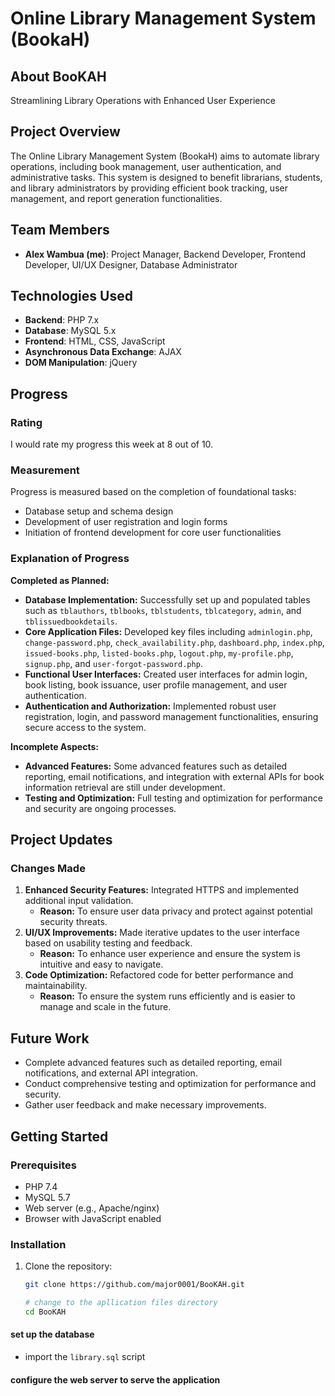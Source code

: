 # Online Library Management System (BookaH)

## About BooKAH
Streamlining Library Operations with Enhanced User Experience

## Project Overview
The Online Library Management System (BookaH) aims to automate library operations, including book management, user authentication, and administrative tasks. This system is designed to benefit librarians, students, and library administrators by providing efficient book tracking, user management, and report generation functionalities.

## Team Members
- **Alex Wambua (me)**: Project Manager, Backend Developer, Frontend Developer, UI/UX Designer, Database Administrator

## Technologies Used
- **Backend**: PHP 7.x
- **Database**: MySQL 5.x
- **Frontend**: HTML, CSS, JavaScript
- **Asynchronous Data Exchange**: AJAX
- **DOM Manipulation**: jQuery

## Progress

### Rating
I would rate my progress this week at 8 out of 10.

### Measurement
Progress is measured based on the completion of foundational tasks:
- Database setup and schema design
- Development of user registration and login forms
- Initiation of frontend development for core user functionalities

### Explanation of Progress
**Completed as Planned:**
- **Database Implementation:** Successfully set up and populated tables such as `tblauthors`, `tblbooks`, `tblstudents`, `tblcategory`, `admin`, and `tblissuedbookdetails`.
- **Core Application Files:** Developed key files including `adminlogin.php`, `change-password.php`, `check_availability.php`, `dashboard.php`, `index.php`, `issued-books.php`, `listed-books.php`, `logout.php`, `my-profile.php`, `signup.php`, and `user-forgot-password.php`.
- **Functional User Interfaces:** Created user interfaces for admin login, book listing, book issuance, user profile management, and user authentication.
- **Authentication and Authorization:** Implemented robust user registration, login, and password management functionalities, ensuring secure access to the system.

**Incomplete Aspects:**
- **Advanced Features:** Some advanced features such as detailed reporting, email notifications, and integration with external APIs for book information retrieval are still under development.
- **Testing and Optimization:** Full testing and optimization for performance and security are ongoing processes.

## Project Updates

### Changes Made
1. **Enhanced Security Features:** Integrated HTTPS and implemented additional input validation.
   - **Reason:** To ensure user data privacy and protect against potential security threats.
2. **UI/UX Improvements:** Made iterative updates to the user interface based on usability testing and feedback.
   - **Reason:** To enhance user experience and ensure the system is intuitive and easy to navigate.
3. **Code Optimization:** Refactored code for better performance and maintainability.
   - **Reason:** To ensure the system runs efficiently and is easier to manage and scale in the future.

## Future Work
- Complete advanced features such as detailed reporting, email notifications, and external API integration.
- Conduct comprehensive testing and optimization for performance and security.
- Gather user feedback and make necessary improvements.

## Getting Started
### Prerequisites
- PHP 7.4
- MySQL 5.7
- Web server (e.g., Apache/nginx)
- Browser with JavaScript enabled

### Installation
1. Clone the repository:
   ```bash
   git clone https://github.com/major0001/BooKAH.git

   # change to the apllication files directory
   cd BooKAH
   ```

#### set up the database
   - import the `library.sql` script 

#### configure the web server to serve the application
